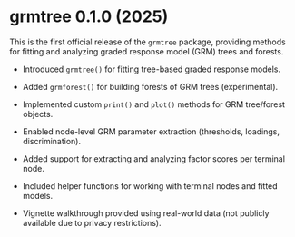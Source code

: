 # grmtree 0.1.0 (2025)

This is the first official release of the `grmtree` package, providing methods for fitting and analyzing graded response model (GRM) trees and forests.

-   Introduced `grmtree()` for fitting tree-based graded response models.

-   Added `grmforest()` for building forests of GRM trees (experimental).

-   Implemented custom `print()` and `plot()` methods for GRM tree/forest objects.

-   Enabled node-level GRM parameter extraction (thresholds, loadings, discrimination).

-   Added support for extracting and analyzing factor scores per terminal node.

-   Included helper functions for working with terminal nodes and fitted models.

-   Vignette walkthrough provided using real-world data (not publicly available due to privacy restrictions).

